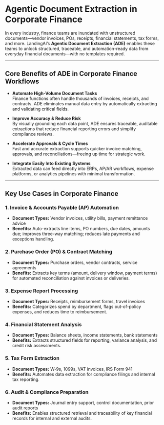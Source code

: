 # Agentic Document Extraction in Corporate Finance

In every industry, finance teams are inundated with unstructured documents—vendor invoices, POs, receipts, financial statements, tax forms, and more. LandingAI’s **Agentic Document Extraction (ADE)** enables these teams to unlock structured, traceable, and automation-ready data from everyday financial documents—with no templates required.

---

## Core Benefits of ADE in Corporate Finance Workflows

- **Automate High-Volume Document Tasks**  
  Finance functions often handle thousands of invoices, receipts, and contracts. ADE eliminates manual data entry by automatically extracting and validating critical fields.

- **Improve Accuracy & Reduce Risk**  
  By visually grounding each data point, ADE ensures traceable, auditable extractions that reduce financial reporting errors and simplify compliance reviews.

- **Accelerate Approvals & Cycle Times**  
  Fast and accurate extraction supports quicker invoice matching, approvals, and reconciliations—freeing up time for strategic work.

- **Integrate Easily Into Existing Systems**  
  Extracted data can feed directly into ERPs, AP/AR workflows, expense platforms, or analytics pipelines with minimal transformation.

---

## Key Use Cases in Corporate Finance

### 1. Invoice & Accounts Payable (AP) Automation  
- **Document Types:** Vendor invoices, utility bills, payment remittance advice  
- **Benefits:** Auto-extracts line items, PO numbers, due dates, amounts due; improves three-way matching; reduces late payments and exceptions handling.

### 2. Purchase Order (PO) & Contract Matching  
- **Document Types:** Purchase orders, vendor contracts, service agreements  
- **Benefits:** Extracts key terms (amount, delivery window, payment terms) for automated reconciliation against invoices or deliveries.

### 3. Expense Report Processing  
- **Document Types:** Receipts, reimbursement forms, travel invoices  
- **Benefits:** Categorizes spend by department, flags out-of-policy expenses, and reduces time to reimbursement.

### 4. Financial Statement Analysis  
- **Document Types:** Balance sheets, income statements, bank statements  
- **Benefits:** Extracts structured fields for reporting, variance analysis, and credit risk assessments.

### 5. Tax Form Extraction  
- **Document Types:** W‑9s, 1099s, VAT invoices, IRS Form 941  
- **Benefits:** Automates data extraction for compliance filings and internal tax reporting.

### 6. Audit & Compliance Preparation  
- **Document Types:** Journal entry support, control documentation, prior audit reports  
- **Benefits:** Enables structured retrieval and traceability of key financial records for internal and external audits.
